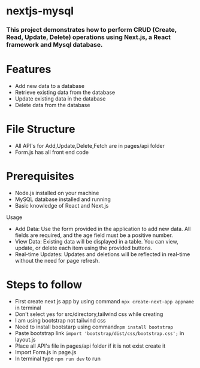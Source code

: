# nextjs-mysql
### This project demonstrates how to perform CRUD (Create, Read, Update, Delete) operations using Next.js, a React framework and Mysql database.
# Features
+ Add new data to a database
+ Retrieve existing data from the database
+ Update existing data in the database
+ Delete data from the database
# File Structure
+ All API's for Add,Update,Delete,Fetch are in pages/api folder
+ Form.js has all front end code 

# Prerequisites
+ Node.js installed on your machine
+ MySQL database installed and running
+ Basic knowledge of React and Next.js

Usage
+ Add Data: Use the form provided in the application to add new data. All fields are required, and the age field must be a positive number.
+ View Data: Existing data will be displayed in a table. You can view, update, or delete each item using the provided buttons.
+ Real-time Updates: Updates and deletions will be reflected in real-time without the need for page refresh.

# Steps to follow
+ First create next js app by using command `npx create-next-app appname` in terminal
+ Don't select yes for src/directory,tailwind css while creating
+ I am using bootstrap not tailwind css
+ Need to install bootstarp using command`npm install bootstrap`
+ Paste bootstrap link `import 'bootstrap/dist/css/bootstrap.css';` in layout.js
+ Place all API's file in pages/api folder if it is not exist create it
+ Import Form.js in page.js
+ In terminal type `npm run dev` to run

